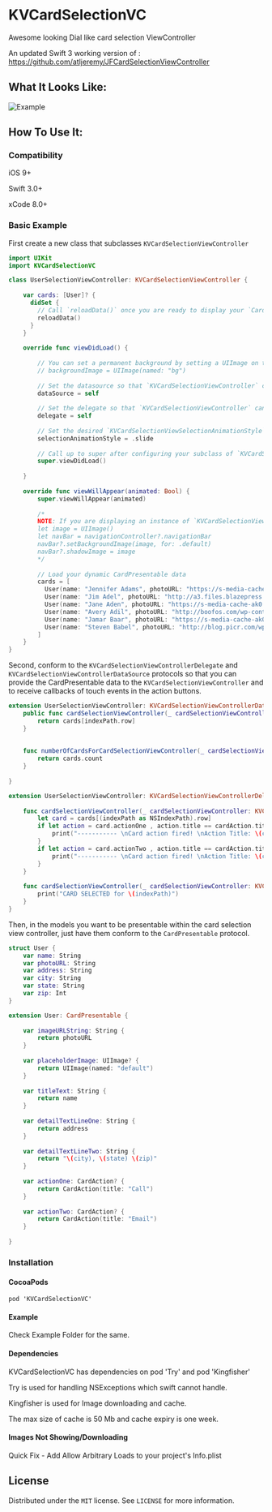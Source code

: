 # KVCardSelectionVC
Awesome looking Dial like card selection ViewController

An updated Swift 3 working version of : https://github.com/atljeremy/JFCardSelectionViewController

What It Looks Like:
------------------

![Example](https://github.com/kunalverma25/KVCardSelectionVC/raw/master/KVVC2.gif)

How To Use It:
-------------

### Compatibility
iOS 9+

Swift 3.0+

xCode 8.0+


### Basic Example

First create a new class that subclasses `KVCardSelectionViewController`
```swift
import UIKit
import KVCardSelectionVC

class UserSelectionViewController: KVCardSelectionViewController {
    
    var cards: [User]? {
      didSet {
        // Call `reloadData()` once you are ready to display your `CardPresentable` data or when there have been changes to that data that need to be represented in the UI.
        reloadData()
      }
    }
    
    override func viewDidLoad() {
        
        // You can set a permanent background by setting a UIImage on the `backgroundImage` property. If not set, the `backgroundImage` will be set using the currently selected Card's `imageURLString`.
        // backgroundImage = UIImage(named: "bg")
        
        // Set the datasource so that `KVCardSelectionViewController` can get the CardPresentable data you want to dispaly
        dataSource = self
        
        // Set the delegate so that `KVCardSelectionViewController` can notify the `delegate` of events that take place on the focused CardPresentable.
        delegate = self
        
        // Set the desired `KVCardSelectionViewSelectionAnimationStyle` to either `.slide` or `.fade`. Defaults to `.fade`.
        selectionAnimationStyle = .slide
        
        // Call up to super after configuring your subclass of `KVCardSelectionViewController`. Calling super before configuring will cause undesirable side effects.
        super.viewDidLoad()
        
    }
    
    override func viewWillAppear(animated: Bool) {
        super.viewWillAppear(animated)
        
        /*
        NOTE: If you are displaying an instance of `KVCardSelectionViewController` within a `UINavigationController`, you can use the code below to hide the navigation bar. This isn't required to use `KVCardSelectionViewController`, but `KVCardSelectionViewController` was designed to be used without a UINavigationBar.
        let image = UIImage()
        let navBar = navigationController?.navigationBar
        navBar?.setBackgroundImage(image, for: .default)
        navBar?.shadowImage = image
        */
        
        // Load your dynamic CardPresentable data
        cards = [
          User(name: "Jennifer Adams", photoURL: "https://s-media-cache-ak0.pinimg.com/736x/5d/43/0b/5d430bd15603971c939fcc9a4358a35f.jpg", address: "123 Main St", city: "Atlanta", state: "GA", zip: 12345),
          User(name: "Jim Adel", photoURL: "http://a3.files.blazepress.com/image/upload/c_fit,cs_srgb,dpr_1.0,q_80,w_620/MTI4OTkyOTM4OTM5MTYxMDU0.jpg", address: "234 Main St", city: "Atlanta", state: "GA", zip: 12345),
          User(name: "Jane Aden", photoURL: "https://s-media-cache-ak0.pinimg.com/236x/b7/65/2d/b7652d8c4cf40bc0b1ebac37bb254fcb.jpg", address: "345 Main St", city: "Atlanta", state: "GA", zip: 12345),
          User(name: "Avery Adil", photoURL: "http://boofos.com/wp-content/uploads/2013/02/Celebrity-Portraits-by-Andy-Gotts-10.jpg", address: "456 Main St", city: "Atlanta", state: "GA", zip: 12345),
          User(name: "Jamar Baar", photoURL: "https://s-media-cache-ak0.pinimg.com/736x/85/e3/8a/85e38ab9e480790e216c4f9359bb677f.jpg", address: "567 Main St", city: "Atlanta", state: "GA", zip: 12345),
          User(name: "Steven Babel", photoURL: "http://blog.picr.com/wp-content/uploads/2015/09/Andy-Gotts.jpeg", address: "678 Main St", city: "Atlanta", state: "GA", zip: 12345)
        ]
    }
}
```

Second, conform to the `KVCardSelectionViewControllerDelegate` and `KVCardSelectionViewControllerDataSource` protocols so that you can provide the CardPresentable data to the `KVCardSelectionViewController` and to receive callbacks of touch events in the action buttons.
```swift
extension UserSelectionViewController: KVCardSelectionViewControllerDataSource {
    public func cardSelectionViewController(_ cardSelectionViewController: KVCardSelectionViewController, cardForItemAtIndexPath indexPath: IndexPath) -> CardPresentable {
        return cards[indexPath.row]
    }
    
    
    func numberOfCardsForCardSelectionViewController(_ cardSelectionViewController: KVCardSelectionViewController) -> Int {
        return cards.count
    }
    
}

extension UserSelectionViewController: KVCardSelectionViewControllerDelegate {
    
    func cardSelectionViewController(_ cardSelectionViewController: KVCardSelectionViewController, didSelectCardAction cardAction: CardAction, forCardAtIndexPath indexPath: IndexPath) {
        let card = cards[(indexPath as NSIndexPath).row]
        if let action = card.actionOne , action.title == cardAction.title {
            print("----------- \nCard action fired! \nAction Title: \(cardAction.title) \nIndex Path: \(indexPath)")
        }
        if let action = card.actionTwo , action.title == cardAction.title {
            print("----------- \nCard action fired! \nAction Title: \(cardAction.title) \nIndex Path: \(indexPath)")
        }
    }
    
    func cardSelectionViewController(_ cardSelectionViewController: KVCardSelectionViewController, didSelectDetailActionForCardAtIndexPath indexPath: IndexPath) {
        print("CARD SELECTED for \(indexPath)")
    }
}
```

Then, in the models you want to be presentable within the card selection view controller, just have them conform to the `CardPresentable` protocol.
```swift
struct User {
    var name: String
    var photoURL: String
    var address: String
    var city: String
    var state: String
    var zip: Int
}

extension User: CardPresentable {
    
    var imageURLString: String {
        return photoURL
    }
    
    var placeholderImage: UIImage? {
        return UIImage(named: "default")
    }
    
    var titleText: String {
        return name
    }
    
    var detailTextLineOne: String {
        return address
    }
    
    var detailTextLineTwo: String {
        return "\(city), \(state) \(zip)"
    }
    
    var actionOne: CardAction? {
        return CardAction(title: "Call")
    }
    
    var actionTwo: CardAction? {
        return CardAction(title: "Email")
    }
    
}
```

### Installation

#### CocoaPods
```
pod 'KVCardSelectionVC'
```

#### Example
Check Example Folder for the same.

#### Dependencies
KVCardSelectionVC has dependencies on pod 'Try' and pod 'Kingfisher'

Try is used for handling NSExceptions which swift cannot handle.

Kingfisher is used for Image downloading and cache.

The max size of cache is 50 Mb and cache expiry is one week.

#### Images Not Showing/Downloading
Quick Fix - Add Allow Arbitrary Loads to your project's Info.plist

License
-------
Distributed under the ```MIT``` license. See ```LICENSE``` for more information.
